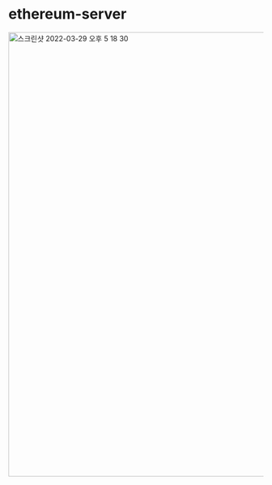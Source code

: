 # ethereum-server


<img width="878" alt="스크린샷 2022-03-29 오후 5 18 30" src="https://user-images.githubusercontent.com/1306094/160566377-36c9c6a4-acec-4efd-a64c-a81341f2773e.png">

